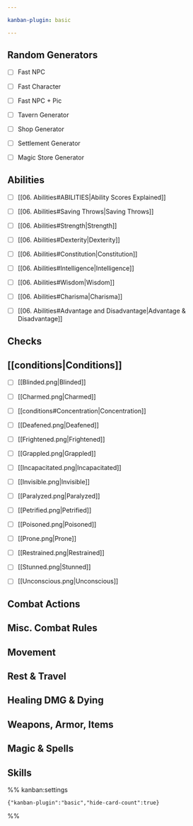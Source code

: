 ```yaml
---

kanban-plugin: basic

---
```


## Random Generators

- [ ] Fast NPC
- [ ] Fast Character
- [ ] Fast NPC + Pic
- [ ] Tavern Generator
- [ ] Shop Generator
- [ ] Settlement Generator
- [ ] Magic Store Generator


## Abilities

- [ ] [[06. Abilities#ABILITIES|Ability Scores Explained]]
- [ ] [[06. Abilities#Saving Throws|Saving Throws]]
- [ ] [[06. Abilities#Strength|Strength]]
- [ ] [[06. Abilities#Dexterity|Dexterity]]
- [ ] [[06. Abilities#Constitution|Constitution]]
- [ ] [[06. Abilities#Intelligence|Intelligence]]
- [ ] [[06. Abilities#Wisdom|Wisdom]]
- [ ] [[06. Abilities#Charisma|Charisma]]
- [ ] [[06. Abilities#Advantage and Disadvantage|Advantage & Disadvantage]]


## Checks



## [[conditions|Conditions]]

- [ ] [[Blinded.png|Blinded]]
- [ ] [[Charmed.png|Charmed]]
- [ ] [[conditions#Concentration|Concentration]]
- [ ] [[Deafened.png|Deafened]]
- [ ] [[Frightened.png|Frightened]]
- [ ] [[Grappled.png|Grappled]]
- [ ] [[Incapacitated.png|Incapacitated]]
- [ ] [[Invisible.png|Invisible]]
- [ ] [[Paralyzed.png|Paralyzed]]
- [ ] [[Petrified.png|Petrified]]
- [ ] [[Poisoned.png|Poisoned]]
- [ ] [[Prone.png|Prone]]
- [ ] [[Restrained.png|Restrained]]
- [ ] [[Stunned.png|Stunned]]
- [ ] [[Unconscious.png|Unconscious]]


## Combat Actions



## Misc. Combat Rules



## Movement



## Rest & Travel



## Healing DMG & Dying



## Weapons, Armor, Items



## Magic & Spells



## Skills





%% kanban:settings
```
{"kanban-plugin":"basic","hide-card-count":true}
```
%%